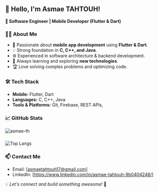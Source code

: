 ## 👋 Hello, I'm Asmae TAHTOUH!

**🚀 Software Engineer | Mobile Developer (Flutter & Dart)**

### 👨‍💻 About Me
- 📱 Passionate about **mobile app development** using **Flutter & Dart**.
- 💡 Strong foundation in **C, C++, and Java**.
- ⚙️ Experienced in software architecture & backend development.
- 🚀 Always learning and exploring **new technologies**.
- 🏆 Love solving complex problems and optimizing code.

### 🛠️ Tech Stack
- **Mobile:** Flutter, Dart
- **Languages:** C, C++, Java
- **Tools & Platforms:** Git, Firebase, REST APIs, 

### 📈 GitHub Stats
![asmae-th](https://github-readme-stats.vercel.app/api?username=asmae-th&show_icons=true&theme=radical)
###
![Top Langs](https://github-readme-stats.vercel.app/api/top-langs/?username=asmae-th&layout=compact)


###




### 📫 Contact Me
- Email: [asmaetahtouh17@gmail.com]
- LinkedIn: [https://www.linkedin.com/in/asmae-tahtouh-9b0404248/]

💡 *Let's connect and build something awesome!* 🚀

